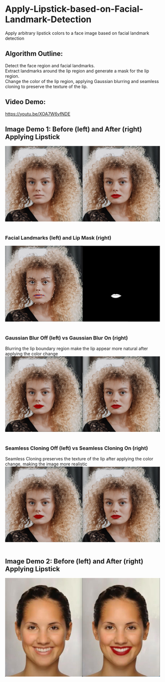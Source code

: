 # Apply-Lipstick-based-on-Facial-Landmark-Detection
Apply arbitrary lipstick colors to a face image based on facial landmark detection

## Algorithm Outline:
Detect the face region and facial landmarks.  
Extract landmarks around the lip region and generate a mask for the lip region.  
Change the color of the lip region, applying Gaussian blurring and seamless cloning to preserve the texture of the lip.

## Video Demo:  
https://youtu.be/XOA7W6yfNDE

## Image Demo 1: Before (left) and After (right) Applying Lipstick  
![alt text](https://github.com/yyhz76/Apply-Lipstick-based-on-Facial-Landmark-Detection/blob/main/demo/demo1.png)<br /><br />  

### Facial Landmarks (left) and Lip Mask (right)
![alt text](https://github.com/yyhz76/Apply-Lipstick-based-on-Facial-Landmark-Detection/blob/main/demo/landmark_and_lip_mask.png)<br /><br /> 

### Gaussian Blur Off (left) vs Gaussian Blur On (right)
Blurring the lip boundary region make the lip appear more natural after applying the color change
![alt text](https://github.com/yyhz76/Apply-Lipstick-based-on-Facial-Landmark-Detection/blob/main/demo/no_blur_vs_has_blur.png)<br /><br />  


### Seamless Cloning Off (left) vs Seamless Cloning On (right)
Seamless Cloning preserves the texture of the lip after applying the color change, making the image more realistic
![alt text](https://github.com/yyhz76/Apply-Lipstick-based-on-Facial-Landmark-Detection/blob/main/demo/no_seamlessCloning_vs_has_seamlessCloning.png)<br /><br />  

## Image Demo 2: Before (left) and After (right) Applying Lipstick     
![alt text](https://github.com/yyhz76/Apply-Lipstick-based-on-Facial-Landmark-Detection/blob/main/demo/demo2.png)<br /><br />  
